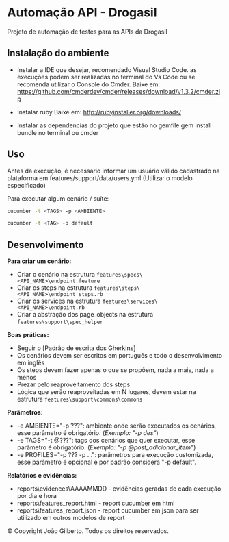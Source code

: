 # Automação API - Drogasil

Projeto de automação de testes para as APIs da Drogasil

## Instalação do ambiente

* Instalar a IDE que desejar, recomendado Visual Studio Code. as execuções podem ser realizadas no terminal do Vs Code ou
  se recomenda utilizar o Console do Cmder.
  Baixe em: https://github.com/cmderdev/cmder/releases/download/v1.3.2/cmder.zip 

* Instalar ruby
  Baixe em: http://rubyinstaller.org/downloads/

* Instalar as dependencias do projeto que estão no gemfile
  gem install bundle no terminal ou cmder

## Uso

Antes da execução, é necessário informar um usuário válido cadastrado na plataforma em features/support/data/users.yml (Utilizar o modelo especificado)

Para executar algum cenário / suíte:

```sh
cucumber -t <TAGS> -p <AMBIENTE> 
```

```sh
cucumber -t <TAG> -p default
```

## Desenvolvimento

**Para criar um cenário:**

- Criar o cenário na estrutura `features\specs\<API_NAME>\endpoint.feature`
- Criar os steps na estrutura `features\steps\<API_NAME>\endpoint_steps.rb`
- Criar os services na estrutura `features\services\<API_NAME>\endpoint.rb`
- Criar a abstração dos page_objects na estrutura `features\support\spec_helper`

**Boas práticas:**

- Seguir o [Padrão de escrita dos Gherkins]
- Os cenários devem ser escritos em português e todo o desenvolvimento em inglês
- Os steps devem fazer apenas o que se propõem, nada a mais, nada a menos
- Prezar pelo reaproveitamento dos steps
- Lógica que serão reaproveitadas em N lugares, devem estar na estrutura `features\support\commons\commons`

**Parâmetros:**

- -e AMBIENTE="-p ???": ambiente onde serão executados os cenários, esse parâmetro é obrigatório. (_Exemplo: "-p des"_)
- -e TAGS="-t @???": tags dos cenários que quer executar, esse parâmetro é obrigatório. (_Exemplo: "-p @post_adicionar_item"_)
- -e PROFILES="-p ??? -p ...": parâmetros para execução customizada, esse parâmetro é opcional e por padrão considera "-p default".

**Relatórios e evidências:**

- reports\evidences\AAAAMMDD - evidências geradas de cada execução por dia e hora
- reports\features_report.html - report cucumber em html
- reports\features_report.json - report cucumber em json para ser utilizado em outros modelos de report







© Copyright João Gilberto. Todos os direitos reservados.

